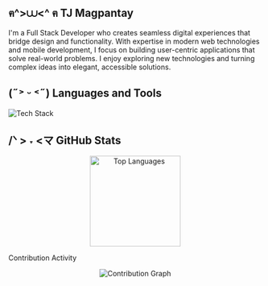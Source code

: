 <h2> ฅ^>⩊<^ ฅ TJ Magpantay </h2>

I'm a Full Stack Developer who creates seamless digital experiences that bridge design and functionality. With expertise in modern web technologies and mobile development, I focus on building user-centric applications that solve real-world problems. I enjoy exploring new technologies and turning complex ideas into elegant, accessible solutions.

<h2> (˶˃ ᵕ ˂˶) Languages and Tools </h2>

<div align="left">
  <img src="https://skillicons.dev/icons?i=js,ts,python,java,php,dart,html,css,react,flutter,bootstrap,tailwind,nodejs,mongodb,mysql,postgres,git,github,vscode,figma,ai" alt="Tech Stack" />
</div>

<h2> /ᐠ > ˕ <マ GitHub Stats </h2>

<div align="center">
  <img height="180em" src="https://github-readme-stats.vercel.app/api/top-langs/?username=tjmagpantay&layout=compact&theme=dark&hide_border=true&bg_color=0d1117&title_color=58a6ff&text_color=c9d1d9&langs_count=6&hide_progress=false" alt="Top Languages" />
</div>

Contribution Activity

<div align="center">
  <img src="https://github-readme-activity-graph.vercel.app/graph?username=tjmagpantay&theme=github-compact&hide_border=true&area=true&bg_color=0d1117&color=58a6ff&line=58a6ff&point=c9d1d9" alt="Contribution Graph" />
</div>
